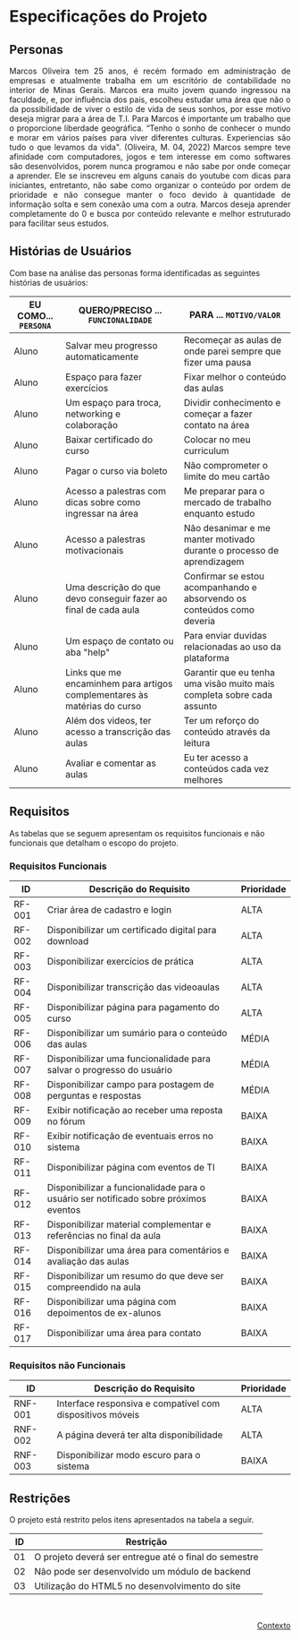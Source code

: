 # Especificações do Projeto

## Personas

<div align="justify">

Marcos Oliveira tem 25 anos, é recém formado em administração de empresas e atualmente trabalha em um escritório de contabilidade no interior de Minas Gerais. Marcos era muito jovem quando ingressou na faculdade, e, por influência dos pais, escolheu estudar uma área que não o da possibilidade de viver o estilo de vida de seus sonhos, por esse motivo deseja migrar para a área de T.I. Para Marcos é importante um trabalho que o proporcione liberdade geográfica. “Tenho o sonho de conhecer o mundo e morar em vários países para viver diferentes culturas. Experiencias são tudo o que levamos da vida". (Oliveira, M. 04, 2022) Marcos sempre teve afinidade com computadores, jogos e tem interesse em como softwares são desenvolvidos, porem nunca programou e não sabe por onde começar a aprender. Ele se inscreveu em alguns canais do youtube com dicas para iniciantes, entretanto, não sabe como organizar o conteúdo por ordem de prioridade e não consegue manter o foco devido à quantidade de informação solta e sem conexão uma com a outra. Marcos deseja aprender completamente do 0 e busca por conteúdo relevante e melhor estruturado para facilitar seus estudos.

</div>

## Histórias de Usuários

Com base na análise das personas forma identificadas as seguintes histórias de usuários:

|EU COMO... `PERSONA`| QUERO/PRECISO ... `FUNCIONALIDADE` |PARA ... `MOTIVO/VALOR`                 |
|--------------------|------------------------------------|----------------------------------------|
|Aluno |Salvar meu progresso automaticamente |Recomeçar as aulas de onde parei sempre que fizer uma pausa
|Aluno |Espaço para fazer exercícios |Fixar melhor o conteúdo das aulas
|Aluno |Um espaço para troca, networking e colaboração |Dividir conhecimento e começar a fazer contato na área
|Aluno |Baixar certificado do curso |Colocar no meu curriculum
|Aluno |Pagar o curso via boleto |Não comprometer o limite do meu cartão
|Aluno |Acesso a palestras com dicas sobre como ingressar na área |Me preparar para o mercado de trabalho enquanto estudo
|Aluno |Acesso a palestras motivacionais |Não desanimar e me manter motivado durante o processo de aprendizagem
|Aluno |Uma descrição do que devo conseguir fazer ao final de cada aula |Confirmar se estou acompanhando e absorvendo os conteúdos como deveria
|Aluno |Um espaço de contato ou aba "help" |Para enviar duvidas relacionadas ao uso da plataforma
|Aluno |Links que me encaminhem para artigos complementares às matérias do curso |Garantir que eu tenha uma visão muito mais completa sobre cada assunto
|Aluno |Além dos videos, ter acesso a transcrição das aulas |Ter um reforço do conteúdo através da leitura
|Aluno |Avaliar e comentar as aulas |Eu ter acesso a conteúdos cada vez melhores


## Requisitos

As tabelas que se seguem apresentam os requisitos funcionais e não funcionais que detalham o escopo do projeto.

### Requisitos Funcionais

|ID    | Descrição do Requisito  | Prioridade |
|------|-----------------------------------------|----|
|RF-001| Criar área de cadastro e login | ALTA |
|RF-002| Disponibilizar um certificado digital para download | ALTA |
|RF-003| Disponibilizar exercícios de prática | ALTA |
|RF-004| Disponibilizar transcrição das videoaulas | ALTA |
|RF-005| Disponibilizar página para pagamento do curso | ALTA |
|RF-006| Disponibilizar um sumário para o conteúdo das aulas | MÉDIA |
|RF-007| Disponibilizar uma funcionalidade para salvar o progresso do usuário | MÉDIA |
|RF-008| Disponibilizar campo para postagem de perguntas e respostas | MÉDIA |
|RF-009| Exibir notificação ao receber uma reposta no fórum | BAIXA |
|RF-010| Exibir notificação de eventuais erros no sistema | BAIXA |
|RF-011| Disponibilizar página com eventos de TI | BAIXA |
|RF-012| Disponibilizar a funcionalidade para o usuário ser notificado sobre próximos eventos | BAIXA |
|RF-013| Disponibilizar material complementar e referências no final da aula | BAIXA |
|RF-014| Disponibilizar uma área para comentários e avaliação das aulas | BAIXA |
|RF-015| Disponibilizar um resumo do que deve ser compreendido na aula | BAIXA |
|RF-016| Disponibilizar uma página com depoimentos de ex-alunos | BAIXA |
|RF-017| Disponibilizar uma área para contato | BAIXA |


### Requisitos não Funcionais

|ID     | Descrição do Requisito  |Prioridade |
|-------|-------------------------|----|
|RNF-001| Interface responsiva e compatível com dispositivos móveis | ALTA |
|RNF-002| A página deverá ter alta disponibilidade | ALTA |
|RNF-003| Disponibilizar modo escuro para o sistema | BAIXA |


## Restrições

O projeto está restrito pelos itens apresentados na tabela a seguir.

|ID| Restrição                                             |
|--|-------------------------------------------------------|
|01| O projeto deverá ser entregue até o final do semestre |
|02| Não pode ser desenvolvido um módulo de backend        |
|03| Utilização do HTML5 no desenvolvimento do site        |


<br>

<p align="right"><a href="./context.md">Contexto</a>
